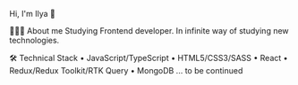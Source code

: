 Hi, I'm Ilya 👋

👨🏻‍💻 About me
Studying Frontend developer. 
In infinite way of studying new technologies.

🛠 Technical Stack
• JavaScript/TypeScript
• HTML5/CSS3/SASS
• React
• Redux/Redux Toolkit/RTK Query
• MongoDB
... to be continued

<!--
**Orme-g/Orme-g** is a ✨ _special_ ✨ repository because its `README.md` (this file) appears on your GitHub profile.

Here are some ideas to get you started:

- 🔭 I’m currently working on ...
- 🌱 I’m currently learning ...
- 👯 I’m looking to collaborate on ...
- 🤔 I’m looking for help with ...
- 💬 Ask me about ...
- 📫 How to reach me: ...
- 😄 Pronouns: ...
- ⚡ Fun fact: ...
-->
